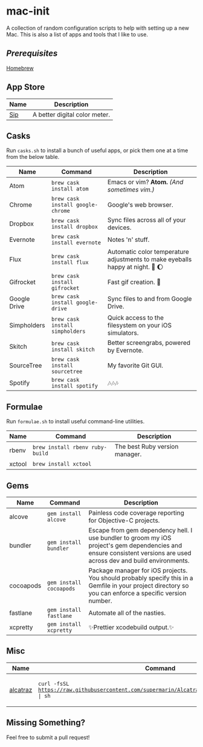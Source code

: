 # mac-init
A collection of random configuration scripts to help with setting up a new Mac. This is also a list of apps and tools that I like to use.

## _Prerequisites_
[Homebrew](http://brew.sh/)

## App Store

Name|Description
---|---
[Sip](https://itunes.apple.com/us/app/sip/id507257563?mt=12)|A better digital color meter.

## Casks
Run `casks.sh` to install a bunch of useful apps, or pick them one at a time from the below table.

Name|Command|Description
---|---|---
Atom|`brew cask install atom`|Emacs or vim? **Atom.** *(And sometimes vim.)*
Chrome|`brew cask install google-chrome`|Google's web browser.
Dropbox|`brew cask install dropbox`|Sync files across all of your devices.
Evernote|`brew cask install evernote`|Notes 'n' stuff.
Flux|`brew cask install flux`|Automatic color temperature adjustments to make eyeballs happy at night. :eyes: :moon:
Gifrocket|`brew cask install gifrocket`|Fast gif creation. :rocket:
Google Drive|`brew cask install google-drive`|Sync files to and from Google Drive.
Simpholders|`brew cask install simpholders`|Quick access to the filesystem on your iOS simulators.
Skitch|`brew cask install skitch`|Better screengrabs, powered by Evernote.
SourceTree|`brew cask install sourcetree`|My favorite Git GUI.
Spotify|`brew cask install spotify`|:notes::notes::notes:

## Formulae
Run `formulae.sh` to install useful command-line utilities.

Name|Command|Description
---|---|---
rbenv|`brew install rbenv ruby-build`|The best Ruby version manager.
xctool|`brew install xctool`|

## Gems

Name|Command|Description
---|---|---
alcove|`gem install alcove`|Painless code coverage reporting for Objective-C projects.
bundler|`gem install bundler`|Escape from gem dependency hell. I use bundler to groom my iOS project's gem dependencies and ensure consistent versions are used across dev and build environments.
cocoapods|`gem install cocoapods`|Package manager for iOS projects. You should probably specify this in a Gemfile in your project directory so you can enforce a specific version number.
fastlane|`gem install fastlane`|Automate all of the nasties.
xcpretty|`gem install xcpretty`|:sparkles:Prettier xcodebuild output.:sparkles:

## Misc

Name|Command|Description
---|---|---
[alcatraz](http://alcatraz.io)|<code>curl -fsSL https://raw.githubusercontent.com/supermarin/Alcatraz/deploy/Scripts/install.sh &#124; sh</code>|Package manager for Xcode plugins.

## Missing Something?
Feel free to submit a pull request!
